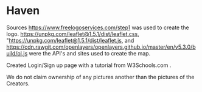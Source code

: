 # Haven
Sources
https://www.freelogoservices.com/step1 was used to create the logo.
https://unpkg.com/leaflet@1.5.1/dist/leaflet.css, "https://unpkg.com/leaflet@1.5.1/dist/leaflet.js, and https://cdn.rawgit.com/openlayers/openlayers.github.io/master/en/v5.3.0/build/ol.js were the API's and sites used to create the map.

Created Login/Sign up page with a tutorial from W3Schools.com . 

We do not claim ownership of any pictures another than the pictures of the Creators. 
